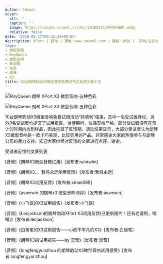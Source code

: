 ```yaml
---
author: Soomal
cover:
  alt: ''
  caption: ''
  image: https://images.soomal.cc/doc/20100321/00004606.webp
  relative: false
date: '2010-05-17T09:32:20+08:00'
description: XPort | 韵动 | 源自：www.soomal.com | 版权：原创 |  平均/总评分：07.67/23
tags:
- 微型音箱
- RoyQueen
- 微型音响
- 新闻稿
- 站务
- 朗琴
- X3
title: 10台朗琴韵动X3微型音响免费试用之反馈文章汇总
---
```


![RoyQueen 朗琴 XPort X3 微型音响-五种色彩](https://images.soomal.cc/doc/20100321/00004606.webp)



![RoyQueen 朗琴 XPort X3 微型音响-五种色彩](https://images.soomal.cc/doc/20100321/00004608.webp)



10台朗琴韵动X3微型音响免费试用活动“非顺利”结束，其中一名受试者弃权，另外9名受试者均提交了试用报告。世博期间，快递安检严格，部分受试者没有在预计的时间内收到样品，因此拖延了反馈期。活动结果显示，大部分受试者认为朗琴X3微型音响是一款小巧美观，比较实用的产品。非常感谢大家的热情参与与朗琴公司的鼎力支持。欢迎大家继续对反馈的文章进行点评，谢谢。



受试者反馈的文章列表



[音频]《朗琴X3微型音箱试用》[发布者:wlmwlm]

[音频]《朗琴X3。。我将永远使用反馈》[发布者:我将永远]

[音频]《朗琴X3试用反馈》[发布者:xman099]

[音频]《aswewin 的朗琴x3 微型音响测评》[发布者:aswewin]

[音频]《小飞侠的X3试用报告》[发布者:小飞侠]

[音频]《Leojackson的朗琴韵动XPort X3试用反馈(已更新图片！还有老婆照，嘿嘿)》[发布者:leojackson]

[音频]《白板笔的X3试用报告――小而不平凡的X3》[发布者:白板笔]

[音频]《朗琴X3的试用报告――by 恋音》[发布者:恋音]

[音频]《longfengyunzhou 的朗琴韵动X3微型音响试用感受》[发布者:longfengyunzhou]